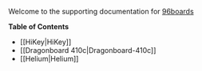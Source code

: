 Welcome to the supporting documentation for [96boards](https://www.96boards.org/)

**Table of Contents**

- [[HiKey|HiKey]]
- [[Dragonboard 410c|Dragonboard-410c]]
- [[Helium|Helium]]
